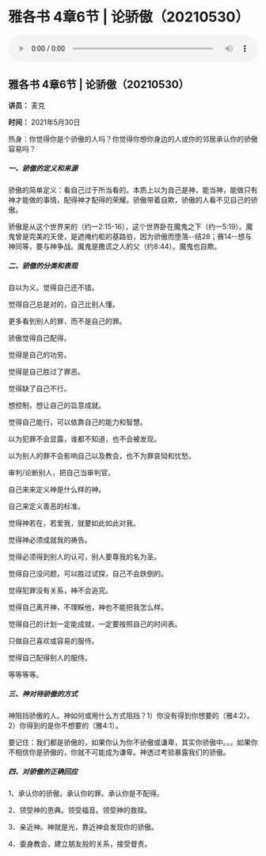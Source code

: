 # 雅各书 4章6节 | 论骄傲（20210530）

<audio style="width: 100%;" preload="false" controls controlslist="nodownload"><source src="http://file.simai.life/audio/mp3/2021/ya_4_6_210613.mp3" type="audio/mpeg">Your browser does not support the audio element.</audio>


## 雅各书 4章6节 | 论骄傲（20210530）

**讲员：** 麦克

**时间：** 2021年5月30日

热身：你觉得你是个骄傲的人吗？你觉得你想你身边的人或你的邻居承认你的骄傲容易吗？

 

##### 一、骄傲的定义和来源

骄傲的简单定义：看自己过于所当看的。本质上以为自己是神，能当神，能做只有神才能做的事情，配得神才配得的荣耀。骄傲带着自欺，骄傲的人看不见自己的骄傲。

 

骄傲是从这个世界来的（约一2:15-16），这个世界卧在魔鬼之下（约一5:19）。魔鬼曾是完美的天使，是遮掩约柜的基路伯，因为骄傲而堕落--结28；赛14--想与神同等，要与神争战。魔鬼是撒谎之人的父（约8:44）。魔鬼也自欺。

 

##### 二、骄傲的分类和表现



自以为义。觉得自己还不错。

 

觉得自己总是对的，自己比别人懂。

 

更多看到别人的罪，而不是自己的罪。

 

骄傲觉得自己配得。

 

觉得是自己的功劳。

 

觉得是自己胜过了罪恶。

 

觉得缺了自己不行。

 

想控制，想让自己的旨意成就。

 

觉得自己能行，可以依靠自己的能力和智慧。

 

以为犯罪不会显露，谁都不知道，也不会被发现。

 

以为别人的罪不会影响自己以及教会，也不为罪哀恸和忧愁。

 

审判/论断别人，把自己当审判官。

 

自己来来定义神是什么样的神。

 

自己来定义善恶的标准。

 

觉得神若在，若爱我，就要如此如此对我。

 

觉得神必须成就我的祷告。

 

觉得必须得到别人的认可，别人要尊我的名为圣。

 

觉得自己没问题，可以胜过试探，自己不会跌倒的。

 

觉得犯罪没有关系，神不会追究。

 

觉得自己离开神，不理睬他，神也不能把我怎么样。

 

觉得自己的计划一定能成就，一定要按照自己的时间表。

 

只做自己喜欢或容易的服侍。

 

觉得自己配得别人的服侍。

 

等等等等。

 

##### 三、神对待骄傲的方式

 

神阻挡骄傲的人。神如何或用什么方式阻挡？1）你没有得到你想要的（雅4:2）。2）你得到的是你不想要的（雅4:1）。

 

要记住：我们都是骄傲的，如果你认为你不骄傲或谦卑，其实你骄傲中。。。如果你不相信你是骄傲的，你就不可能成为谦卑。神透过考验暴露我们的骄傲。

 

##### 四、对骄傲的正确回应

1、承认你的骄傲。承认你的罪。承认你是不配得。

2、领受神的恩典。领受福音。领受神的救赎。

3、亲近神。神就是光，靠近神会发现你的骄傲。

4、委身教会，建立朋友般的关系，接受督责。